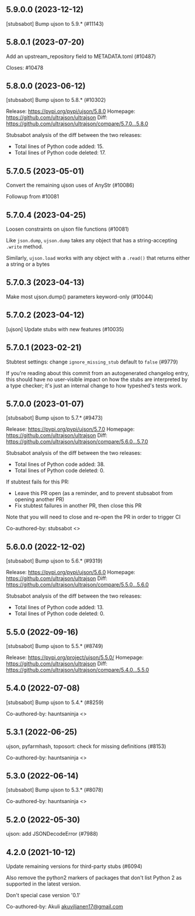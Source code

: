 ## 5.9.0.0 (2023-12-12)

[stubsabot] Bump ujson to 5.9.* (#11143)

## 5.8.0.1 (2023-07-20)

Add an upstream_repository field to METADATA.toml (#10487)

Closes: #10478

## 5.8.0.0 (2023-06-12)

[stubsabot] Bump ujson to 5.8.* (#10302)

Release: https://pypi.org/pypi/ujson/5.8.0
Homepage: https://github.com/ultrajson/ultrajson
Diff: https://github.com/ultrajson/ultrajson/compare/5.7.0...5.8.0

Stubsabot analysis of the diff between the two releases:
 - Total lines of Python code added: 15.
 - Total lines of Python code deleted: 17.

## 5.7.0.5 (2023-05-01)

Convert the remaining ujson uses of AnyStr (#10086)

Followup from #10081

## 5.7.0.4 (2023-04-25)

Loosen constraints on ujson file functions (#10081)

Like `json.dump`, `ujson.dump` takes any object that has a
string-accepting `.write` method.

Similarly, `ujson.load` works with any object with a `.read()` that
returns either a string or a bytes

## 5.7.0.3 (2023-04-13)

Make most ujson.dump() parameters keyword-only (#10044)

## 5.7.0.2 (2023-04-12)

[ujson] Update stubs with new features (#10035)

## 5.7.0.1 (2023-02-21)

Stubtest settings: change `ignore_missing_stub` default to `false` (#9779)

If you're reading about this commit from an autogenerated changelog entry, this should have no user-visible impact on how the stubs are interpreted by a type checker; it's just an internal change to how typeshed's tests work.

## 5.7.0.0 (2023-01-07)

[stubsabot] Bump ujson to 5.7.* (#9473)

Release: https://pypi.org/pypi/ujson/5.7.0
Homepage: https://github.com/ultrajson/ultrajson
Diff: https://github.com/ultrajson/ultrajson/compare/5.6.0...5.7.0

Stubsabot analysis of the diff between the two releases:
 - Total lines of Python code added: 38.
 - Total lines of Python code deleted: 0.

If stubtest fails for this PR:
- Leave this PR open (as a reminder, and to prevent stubsabot from opening another PR)
- Fix stubtest failures in another PR, then close this PR

Note that you will need to close and re-open the PR in order to trigger CI

Co-authored-by: stubsabot <>

## 5.6.0.0 (2022-12-02)

[stubsabot] Bump ujson to 5.6.* (#9319)

Release: https://pypi.org/pypi/ujson/5.6.0
Homepage: https://github.com/ultrajson/ultrajson
Diff: https://github.com/ultrajson/ultrajson/compare/5.5.0...5.6.0

Stubsabot analysis of the diff between the two releases:
 - Total lines of Python code added: 13.
 - Total lines of Python code deleted: 0.

## 5.5.0 (2022-09-16)

[stubsabot] Bump ujson to 5.5.* (#8749)

Release: https://pypi.org/project/ujson/5.5.0/
Homepage: https://github.com/ultrajson/ultrajson
Diff: https://github.com/ultrajson/ultrajson/compare/5.4.0...5.5.0

## 5.4.0 (2022-07-08)

[stubsabot] Bump ujson to 5.4.* (#8259)

Co-authored-by: hauntsaninja <>

## 5.3.1 (2022-06-25)

ujson, pyfarmhash, toposort: check for missing definitions (#8153)

Co-authored-by: hauntsaninja <>

## 5.3.0 (2022-06-14)

[stubsabot] Bump ujson to 5.3.* (#8078)

Co-authored-by: hauntsaninja <>

## 5.2.0 (2022-05-30)

ujson: add JSONDecodeError (#7988)

## 4.2.0 (2021-10-12)

Update remaining versions for third-party stubs (#6094)

Also remove the python2 markers of packages that don't list Python 2
as supported in the latest version.

Don't special case version '0.1'

Co-authored-by: Akuli <akuviljanen17@gmail.com>

